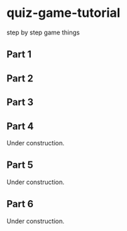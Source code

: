 # quiz-game-tutorial
step by step game things

## Part 1


## Part 2


## Part 3


## Part 4
Under construction.


## Part 5
Under construction.


## Part 6
Under construction.
